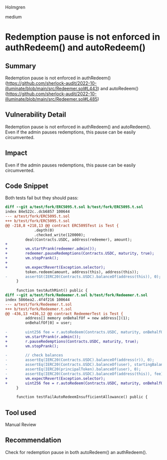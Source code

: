 Holmgren

medium

# Redemption pause is not enforced in authRedeem() and autoRedeem()

## Summary

Redemption pause is not enforced in authRedeem() (https://github.com/sherlock-audit/2022-10-illuminate/blob/main/src/Redeemer.sol#L443) and autoRedeem() (https://github.com/sherlock-audit/2022-10-illuminate/blob/main/src/Redeemer.sol#L485)

## Vulnerability Detail

Redemption pause is not enforced in authRedeem() and autoRedeem(). 
Even if the admin pauses redemptions, this pause can be easily circumvented.

## Impact

Even if the admin pauses redemptions, this pause can be easily circumvented.

## Code Snippet

Both tests fail but they should pass:

```diff
diff --git a/test/fork/ERC5095.t.sol b/test/fork/ERC5095.t.sol
index 84e522c..dcb6857 100644
--- a/test/fork/ERC5095.t.sol
+++ b/test/fork/ERC5095.t.sol
@@ -218,8 +218,13 @@ contract ERC5095Test is Test {
             .depth(0)
             .checked_write(120000);
         deal(Contracts.USDC, address(redeemer), amount);
+
+        vm.startPrank(redeemer.admin());
+        redeemer.pauseRedemptions(Contracts.USDC, maturity, true);
+        vm.stopPrank();
+
+        vm.expectRevert(Exception.selector);
         token.redeem(amount, address(this), address(this));
-        assertGt(IERC20(Contracts.USDC).balanceOf(address(this)), 0);
     }
 
     function testAuthMint() public {
diff --git a/test/fork/Redeemer.t.sol b/test/fork/Redeemer.t.sol
index 5866ea2..4f4f216 100644
--- a/test/fork/Redeemer.t.sol
+++ b/test/fork/Redeemer.t.sol
@@ -436,13 +436,12 @@ contract RedeemerTest is Test {
         address[] memory onBehalfOf = new address[](1);
         onBehalfOf[0] = user;
 
-        uint256 fee = r.autoRedeem(Contracts.USDC, maturity, onBehalfOf);
+        vm.startPrank(r.admin());
+        r.pauseRedemptions(Contracts.USDC, maturity, true);
+        vm.stopPrank();
 
-        // check balances
-        assertEq(IERC20(Contracts.USDC).balanceOf(address(r)), 0);
-        assertEq(IERC20(Contracts.USDC).balanceOf(user), startingBalance - fee);
-        assertEq(IERC20(principalToken).balanceOf(user), 0);
-        assertEq(IERC20(Contracts.USDC).balanceOf(address(this)), fee);
+        vm.expectRevert(Exception.selector);
+        uint256 fee = r.autoRedeem(Contracts.USDC, maturity, onBehalfOf);
     }
 
     function testFailAutoRedeemInsufficientAllowance() public {
```

## Tool used

Manual Review

## Recommendation

Check for redemption pause in both autoRedeem() an authRedeem().
